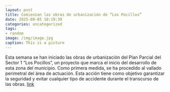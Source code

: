 ```yaml
---
layout: post
title: Comienzan las obras de urbanización de “Los Pocillos”
date: 2025-09-05 10:19:39
categories: uncategorized
tags:
- random
image: /img/image.jpg
caption: This is a picture
---
```

Esta semana se han iniciado las obras de urbanización del Plan Parcial del Sector 1 “Los Pocillos”, un proyecto que marca el inicio del desarrollo de esta zona del municipio. Como primera medida, se ha procedido al vallado perimetral del área de actuación. Esta acción tiene como objetivo garantizar la seguridad y evitar cualquier tipo de accidente durante el transcurso de las obras.  [link](https://www.ayto-villacanada.es/noticias/comienzan-las-obras-de-urbanizacion-de-los-pocillos/)
